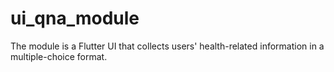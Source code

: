 # ui_qna_module

The module is a Flutter UI that collects users' health-related information in a multiple-choice format.
